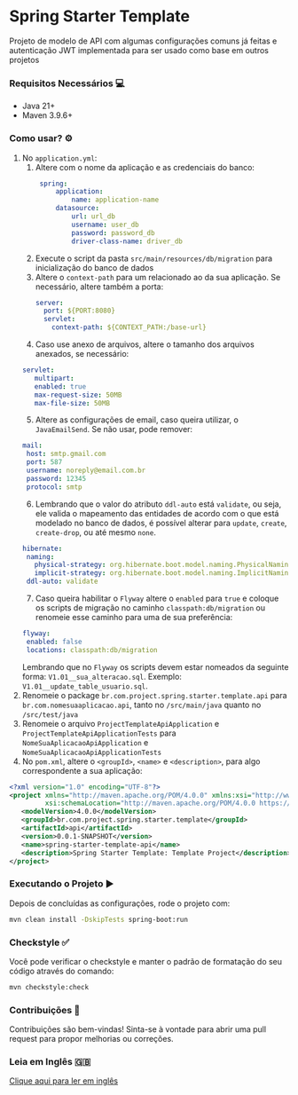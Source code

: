 # Spring Starter Template

Projeto de modelo de API com algumas configurações comuns já feitas e autenticação JWT implementada para ser usado como base em outros projetos

### Requisitos Necessários 💻

* Java 21+
* Maven 3.9.6+

### Como usar? ⚙️

1. No `application.yml`:
    1. Altere com o nome da aplicação e as credenciais do banco:
       ```yml
        spring:
            application:
                name: application-name
            datasource:
                url: url_db
                username: user_db
                password: password_db
                driver-class-name: driver_db
       ``` 
    2. Execute o script da pasta ```src/main/resources/db/migration``` para inicialização do banco de dados 
    3. Altere o ```context-path``` para um relacionado ao da sua aplicação. Se necessário, altere também a porta:
       ```yml
       server:
         port: ${PORT:8080}
         servlet:
           context-path: ${CONTEXT_PATH:/base-url}
       ```
    4. Caso use anexo de arquivos, altere o tamanho dos arquivos anexados, se necessário:
   ```yml
   servlet:
      multipart:
      enabled: true
      max-request-size: 50MB
      max-file-size: 50MB
   ```
   5. Altere as configurações de email, caso queira utilizar, o ```JavaEmailSend```. Se não usar, pode remover:
   ```yml
   mail:
    host: smtp.gmail.com
    port: 587
    username: noreply@email.com.br
    password: 12345
    protocol: smtp
   ```
   6. Lembrando que o valor do atributo ```ddl-auto``` está ```validate```, ou seja, ele valida o mapeamento das entidades de acordo com o que está modelado no banco de dados, é possível alterar para ```update```, ```create```, ```create-drop```, ou até mesmo ```none```.
   ```yml
   hibernate:
    naming:
      physical-strategy: org.hibernate.boot.model.naming.PhysicalNamingStrategyStandardImpl
      implicit-strategy: org.hibernate.boot.model.naming.ImplicitNamingStrategyLegacyJpaImpl
    ddl-auto: validate
   ```
   7. Caso queira habilitar o ```Flyway``` altere o ```enabled``` para ```true``` e coloque os scripts de migração no caminho ```classpath:db/migration``` ou renomeie esse caminho para uma de sua preferência:
   ```yml
   flyway:
    enabled: false
    locations: classpath:db/migration
   ```
   Lembrando que no ```Flyway``` os scripts devem estar nomeados da seguinte forma: ```V1.01__sua_alteracao.sql```. Exemplo: ```V1.01__update_table_usuario.sql```.
2. Renomeie o package ```br.com.project.spring.starter.template.api``` para ```br.com.nomesuaaplicacao.api```, tanto no ```/src/main/java``` quanto no ```/src/test/java```
3. Renomeie o arquivo ```ProjectTemplateApiApplication``` e ```ProjectTemplateApiApplicationTests``` para ```NomeSuaAplicacaoApiApplication``` e ```NomeSuaAplicacaoApiApplicationTests```
4. No ```pom.xml```, altere o ```<groupId>```, ```<name>``` e ```<description>```, para algo correspondente a sua aplicação:
```xml
<?xml version="1.0" encoding="UTF-8"?>
<project xmlns="http://maven.apache.org/POM/4.0.0" xmlns:xsi="http://www.w3.org/2001/XMLSchema-instance"
         xsi:schemaLocation="http://maven.apache.org/POM/4.0.0 https://maven.apache.org/xsd/maven-4.0.0.xsd">
   <modelVersion>4.0.0</modelVersion>
   <groupId>br.com.project.spring.starter.template</groupId>
   <artifactId>api</artifactId>
   <version>0.0.1-SNAPSHOT</version>
   <name>spring-starter-template-api</name>
   <description>Spring Starter Template: Template Project</description>
</project>
```

### Executando o Projeto ▶️

Depois de concluídas as configurações, rode o projeto com:

```sh
mvn clean install -DskipTests spring-boot:run
```

### Checkstyle ✅

Você pode verificar o checkstyle e manter o padrão de formatação do seu código através do comando:

```sh
mvn checkstyle:check
```

### Contribuições 🤝

Contribuições são bem-vindas! Sinta-se à vontade para abrir uma pull request para propor melhorias ou correções.

### Leia em Inglês 🇬🇧

[Clique aqui para ler em inglês](README_EN.md)
